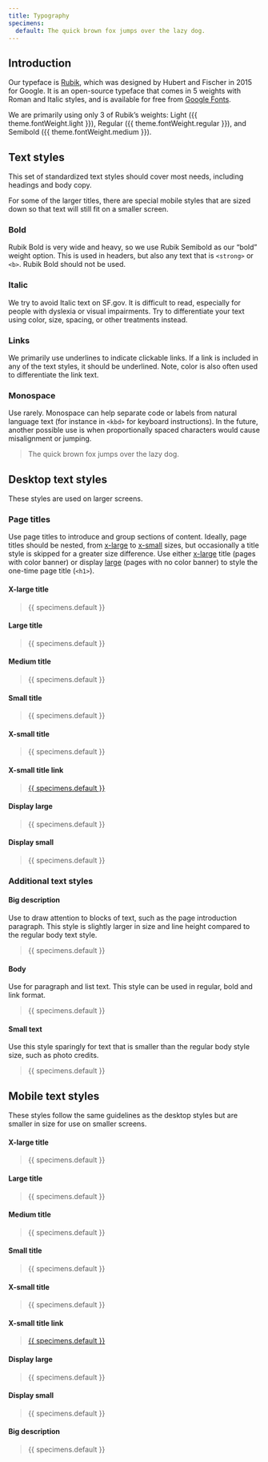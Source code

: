 ```yaml
---
title: Typography
specimens:
  default: The quick brown fox jumps over the lazy dog.
---
```


## Introduction
Our typeface is [Rubik], which was designed by Hubert and Fischer in 2015 for
Google. It is an open-source typeface that comes in 5 weights with Roman and
Italic styles, and is available for free from [Google Fonts].

We are primarily using only 3 of Rubik’s weights: Light
({{ theme.fontWeight.light }}), Regular ({{ theme.fontWeight.regular }}), and
Semibold ({{ theme.fontWeight.medium }}).

## Text styles
This set of standardized text styles should cover most needs, including
headings and body copy.

For some of the larger titles, there are special mobile styles that are sized
down so that text will still fit on a smaller screen.

### Bold
Rubik Bold is very wide and heavy, so we use Rubik Semibold as our “bold”
weight option. This is used in headers, but also any text that is `<strong>` or
`<b>`. Rubik Bold should not be used.

### Italic
We try to avoid Italic text on SF.gov. It is difficult to read, especially for
people with dyslexia or visual impairments. Try to differentiate your text
using color, size, spacing, or other treatments instead.

### Links
We primarily use underlines to indicate clickable links. If a link is included
in any of the text styles, it should be underlined. Note, color is also often
used to differentiate the link text.

### Monospace
Use rarely. Monospace can help separate code or labels from natural language
text (for instance in `<kbd>` for keyboard instructions). In the future,
another possible use is when proportionally spaced characters would cause
misalignment or jumping.

> <div class="font-mono">The quick brown fox jumps over the lazy dog.</div>

## Desktop text styles
These styles are used on larger screens.

### Page titles
Use page titles to introduce and group sections of content. Ideally, page
titles should be nested, from [x-large](#x-large-title) to
[x-small](#x-small-title) sizes, but occasionally a title style is skipped for
a greater size difference. Use either [x-large](#x-large-title) title (pages
with color banner) or display [large](#large-title) (pages with no color
banner) to style the one-time page title (`<h1>`).

#### X-large title
> <div class="title-xl-desktop">{{ specimens.default }}</div>

#### Large title
> <div class="title-lg-desktop">{{ specimens.default }}</div>

#### Medium title
> <div class="title-md-desktop">{{ specimens.default }}</div>

#### Small title
> <div class="title-sm-desktop">{{ specimens.default }}</div>

#### X-small title
> <div class="title-xs-desktop">{{ specimens.default }}</div>

#### X-small title link
> <div class="title-xs-desktop"><a href="#">{{ specimens.default }}</a></div>

#### Display large
> <div class="display-lg-desktop">{{ specimens.default }}</div>

#### Display small
> <div class="display-sm-desktop">{{ specimens.default }}</div>

### Additional text styles

#### Big description
Use to draw attention to blocks of text, such as the page introduction
paragraph. This style is slightly larger in size and line height compared to
the regular body text style.

> <div class="big-desc-desktop">{{ specimens.default }}</div>

#### Body
Use for paragraph and list text. This style can be used in regular, bold and
link format.

> <div class="text-body">{{ specimens.default }}</div>

#### Small text
Use this style sparingly for text that is smaller than the regular body style
size, such as photo credits.

> <div class="text-small">{{ specimens.default }}</div>

## Mobile text styles
These styles follow the same guidelines as the desktop styles but are
smaller in size for use on smaller screens.

#### X-large title
> <div class="title-xl-mobile">{{ specimens.default }}</div>

#### Large title
> <div class="title-lg-mobile">{{ specimens.default }}</div>

#### Medium title
> <div class="title-md-mobile">{{ specimens.default }}</div>

#### Small title
> <div class="title-sm-mobile">{{ specimens.default }}</div>

#### X-small title
> <div class="title-xs-mobile">{{ specimens.default }}</div>

#### X-small title link
> <div class="title-xs-mobile"><a href="#">{{ specimens.default }}</a></div>

#### Display large
> <div class="display-lg-mobile">{{ specimens.default }}</div>

#### Display small
> <div class="display-sm-mobile">{{ specimens.default }}</div>

#### Big description
> <div class="big-desc-mobile">{{ specimens.default }}</div>

[google fonts]: https://fonts.google.com
[rubik]: https://fonts.google.com/specimen/Rubik
